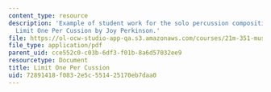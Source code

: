 ```yaml
---
content_type: resource
description: 'Example of student work for the solo percussion composition assignment:
  Limit One Per Cussion by Joy Perkinson.'
file: https://ol-ocw-studio-app-qa.s3.amazonaws.com/courses/21m-351-music-composition-fall-2008/72891418f0832e5c551425170eb7daa0_perkinson_perc.pdf
file_type: application/pdf
parent_uid: cce552c0-c03b-6df3-f01b-8a6d57032ee9
resourcetype: Document
title: Limit One Per Cussion
uid: 72891418-f083-2e5c-5514-25170eb7daa0
---
```

